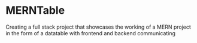 # MERNTable
Creating a full stack project that showcases the working of a MERN project in the form of a datatable with frontend and backend communicating
